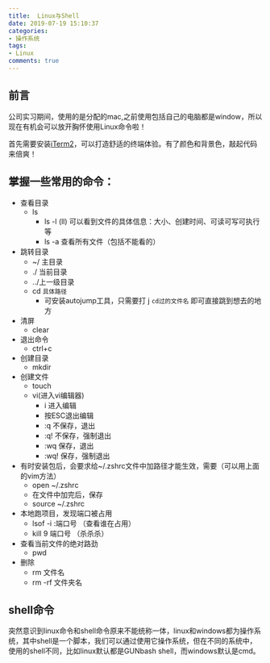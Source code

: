 ```yaml
---
title:  Linux与Shell
date: 2019-07-19 15:10:37
categories:
- 操作系统
tags:
- Linux
comments: true
---
```


## 前言
公司实习期间，使用的是分配的mac,之前使用包括自己的电脑都是window，所以现在有机会可以放开胸怀使用Linux命令啦！

首先需要安装[iTerm2](https://www.jianshu.com/p/9c3439cc3bdb)，可以打造舒适的终端体验。有了颜色和背景色，敲起代码来倍爽！

<!-- more -->

## 掌握一些常用的命令：

- 查看目录
    - ls
        - ls -l (ll) 可以看到文件的具体信息：大小、创建时间、可读可写可执行等
        - ls -a  查看所有文件（包括不能看的）
- 跳转目录
    - ~/ 主目录
    - ./ 当前目录
    - ../上一级目录
    - cd `具体路径`
        - 可安装autojump工具，只需要打 j `cd过的文件名` 即可直接跳到想去的地方
- 清屏
    - clear
- 退出命令
    - ctrl+c
- 创建目录
    - mkdir
- 创建文件
    - touch
    - vi(进入vi编辑器)
        - i 进入编辑 
        - 按ESC退出编辑
        - :q 不保存，退出
        - :q! 不保存，强制退出
        - :wq 保存，退出
        - :wq! 保存，强制退出
- 有时安装包后，会要求给~/.zshrc文件中加路径才能生效，需要（可以用上面的vim方法）
    - open ~/.zshrc
    - 在文件中加完后，保存
    - source ~/.zshrc
- 本地跑项目，发现端口被占用
    - lsof -i :端口号 （查看谁在占用）
    - kill 9 端口号 （杀杀杀）
- 查看当前文件的绝对路劲
    - pwd
- 删除
    - rm 文件名
    - rm -rf 文件夹名



## shell命令

突然意识到linux命令和shell命令原来不能统称一体，linux和windows都为操作系统，其中shell是一个脚本，我们可以通过使用它操作系统，但在不同的系统中，使用的shell不同，比如linux默认都是GUNbash shell，而windows默认是cmd。